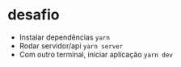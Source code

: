 # desafio

- Instalar dependências ``yarn``
- Rodar servidor/api ``yarn server``
- Com outro terminal, iniciar aplicação ``yarn dev``
